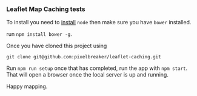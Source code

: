 ### Leaflet Map Caching tests

To install you need to [install](https://nodejs.org/en/download/) `node` then make sure you have `bower` installed.

run `npm install bower -g`.

Once you have cloned this project using
```
git clone git@github.com:pixelbreaker/leaflet-caching.git
```

Run `npm run setup` once that has completed, run the app with `npm start`.
That will open a browser once the local server is up and running.

Happy mapping.
